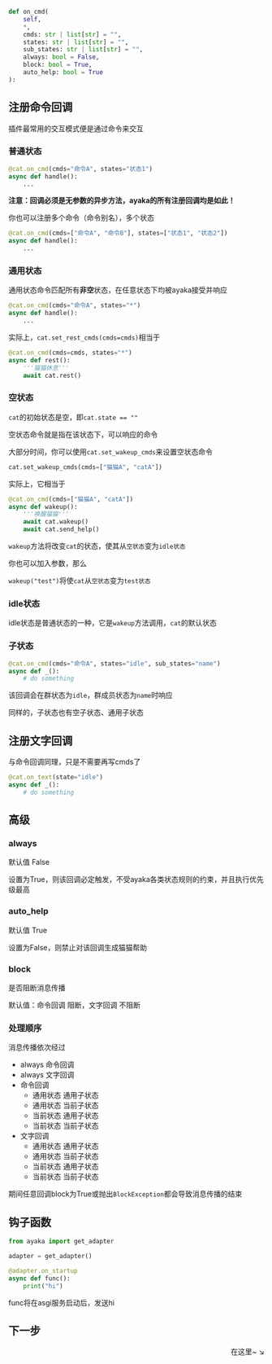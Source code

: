 ```py
def on_cmd(
    self,
    *,
    cmds: str | list[str] = "",
    states: str | list[str] = "",
    sub_states: str | list[str] = "",
    always: bool = False,
    block: bool = True,
    auto_help: bool = True
):
```

## 注册命令回调

插件最常用的交互模式便是通过命令来交互

### 普通状态

```py
@cat.on_cmd(cmds="命令A", states="状态1")
async def handle():
    ...
```

**注意：回调必须是无参数的异步方法，ayaka的所有注册回调均是如此！**

你也可以注册多个命令（命令别名），多个状态

```py
@cat.on_cmd(cmds=["命令A", "命令B"], states=["状态1", "状态2"])
async def handle():
    ...
```

### 通用状态

通用状态命令匹配所有**非空**状态，在任意状态下均被ayaka接受并响应

```py
@cat.on_cmd(cmds="命令A", states="*")
async def handle():
    ...
```

实际上，`cat.set_rest_cmds(cmds=cmds)`相当于

```py
@cat.on_cmd(cmds=cmds, states="*")
async def rest():
    '''猫猫休息'''
    await cat.rest()
```

### 空状态

`cat`的初始状态是空，即`cat.state == ""`

空状态命令就是指在该状态下，可以响应的命令

大部分时间，你可以使用`cat.set_wakeup_cmds`来设置空状态命令

```py
cat.set_wakeup_cmds(cmds=["猫猫A", "catA"])
```

实际上，它相当于

```py
@cat.on_cmd(cmds=["猫猫A", "catA"])
async def wakeup():
    '''唤醒猫猫'''
    await cat.wakeup()
    await cat.send_help()
```

`wakeup`方法将改变`cat`的状态，使其从`空状态`变为`idle状态`

你也可以加入参数，那么

`wakeup("test")`将使`cat`从`空状态`变为`test状态`

### idle状态

idle状态是普通状态的一种，它是`wakeup`方法调用，`cat`的默认状态

### 子状态

```py
@cat.on_cmd(cmds="命令A", states="idle", sub_states="name")
async def _():
    # do something
```

该回调会在群状态为`idle`，群成员状态为`name`时响应

同样的，子状态也有空子状态、通用子状态

## 注册文字回调

与命令回调同理，只是不需要再写cmds了

```py
@cat.on_text(state="idle")
async def _():
    # do something
```

## 高级

### always

默认值 False

设置为True，则该回调必定触发，不受ayaka各类状态规则的约束，并且执行优先级最高

### auto_help

默认值 True

设置为False，则禁止对该回调生成猫猫帮助

### block

是否阻断消息传播

默认值：命令回调 阻断，文字回调 不阻断

### 处理顺序

消息传播依次经过

- always 命令回调
- always 文字回调
- 命令回调
  - 通用状态 通用子状态
  - 通用状态 当前子状态
  - 当前状态 通用子状态
  - 当前状态 当前子状态
- 文字回调
  - 通用状态 通用子状态
  - 通用状态 当前子状态
  - 当前状态 通用子状态
  - 当前状态 当前子状态

期间任意回调block为True或抛出`BlockException`都会导致消息传播的结束

## 钩子函数

```py
from ayaka import get_adapter

adapter = get_adapter()

@adapter.on_startup
async def func():
    print("hi")
```

func将在asgi服务启动后，发送hi

## 下一步

<div align="right">
    在这里~ ↘
</div>
